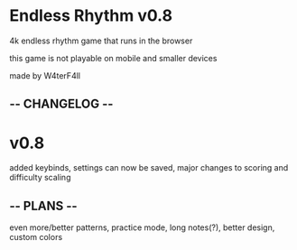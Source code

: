 # Endless Rhythm v0.8

4k endless rhythm game that runs in the browser

this game is not playable on mobile and smaller devices

made by W4terF4ll

## -- CHANGELOG --

# v0.8 
added keybinds, settings can now be saved, major changes to scoring and difficulty scaling

## -- PLANS --

even more/better patterns, practice mode, long notes(?), better design, custom colors
